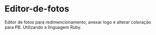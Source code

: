 # Editor-de-fotos
Editor de fotos para redimencionamento, anexar logo e alterar coloração para PB. Utilizando a linguagem Ruby.
